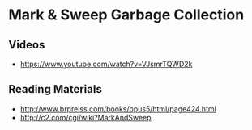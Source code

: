 # Mark & Sweep Garbage Collection

## Videos

* https://www.youtube.com/watch?v=VJsmrTQWD2k

## Reading Materials
* http://www.brpreiss.com/books/opus5/html/page424.html
* http://c2.com/cgi/wiki?MarkAndSweep
